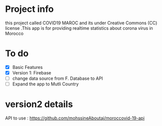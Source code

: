 # Project info
this project called COVID19 MAROC and its under Creative Commons (CC) license
.This app is for providing realtime statistics about corona virus in Morocco
# To do
- [x] Basic Features<br>
- [x] Version 1: Firebase<br>
- [ ] change data source from F. Database to API <br>
- [ ] Expand the app to Mutli Country<br>
# version2 details 
API to use : https://github.com/mohssineAboutaj/moroccovid-19-api
